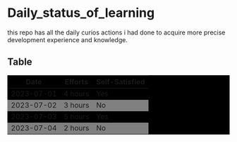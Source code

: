 # Daily_status_of_learning
this repo has all the daily curios actions i had done to acquire more precise development experience and knowledge.


## Table

| Date       | Efforts   | Self-Satisfied |
|------------|-----------|----------------|
| 2023-07-01 | 4 hours   | Yes            |
| 2023-07-02 | 3 hours   | No             |
| 2023-07-03 | 5 hours   | Yes            |
| 2023-07-04 | 2 hours   | No             |

<style>
table {
    width: 100%;
    background-color: black;
}

tr:nth-child(even) {
    background-color: grey;
}
</style>
